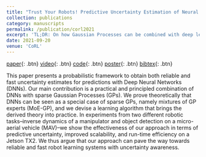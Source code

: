 ```yaml
---
title: "Trust Your Robots! Predictive Uncertainty Estimation of Neural Networks with Sparse Gaussian Processes"
collection: publications
category: manuscripts
permalink: /publication/corl2021
excerpt: 'TL;DR: On how Gaussian Processes can be combined with deep learning for reliable and fast uncertainty estimation.'
date: 2021-09-20
venue: 'CoRL'
---
```


[paper](https://proceedings.mlr.press/v164/lee22c.html){: .btn} [video](https://www.youtube.com/watch?v=vu2TnDEqDRk&t=100s){: .btn} [code](https://github.com/DLR-RM/moegplib){: .btn} [poster](/files/publications/poster_icml2023.png){: .btn} [bibtex](/files/publications/icml2023.bib){: .btn}

This paper presents a probabilistic framework to obtain both reliable and fast uncertainty estimates for predictions with Deep Neural Networks (DNNs). Our main contribution is a practical and principled combination of DNNs with sparse Gaussian Processes (GPs). We prove theoretically that DNNs can be seen as a special case of sparse GPs, namely mixtures of GP experts (MoE-GP), and we devise a learning algorithm that brings the derived theory into practice. In experiments from two different robotic tasks–inverse dynamics of a manipulator and object detection on a micro-aerial vehicle (MAV)–we show the effectiveness of our approach in terms of predictive uncertainty, improved scalability, and run-time efficiency on a Jetson TX2. We thus argue that our approach can pave the way towards reliable and fast robot learning systems with uncertainty awareness.
